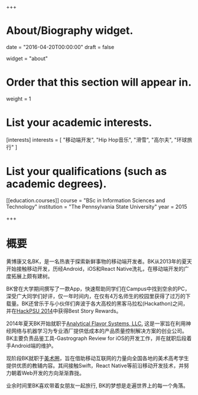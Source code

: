 +++
# About/Biography widget.

date = "2016-04-20T00:00:00"
draft = false

widget = "about"

# Order that this section will appear in.
weight = 1

# List your academic interests.
[interests]
  interests = [
    "移动端开发",
    "Hip Hop音乐",
    "滑雪",
    "高尔夫",
    "环球旅行"
  ]

# List your qualifications (such as academic degrees).

[[education.courses]]
  course = "BSc in Information Sciences and Technology"
  institution = "The Pennsylvania State University"
  year = 2015

+++

# 概要

黄博康又名BK，是一名热衷于探索新鲜事物的移动端开发者。BK从2013年的夏天开始接触移动开发，历经Android，iOS和React Native洗礼，在移动端开发的广度拓展上颇有建树。

BK曾在大学期间撰写了一款App，快速帮助同学们在Campus中找到空余的PC，深受广大同学们好评，仅一年时间内，在仅有4万名师生的校园里获得了过万的下载量。BK还曾乐于与小伙伴们奔波于各大高校的黑客马拉松(Hackathon)之间，并在[HackPSU 2014](https://hackpsu.org/)中获得Best Story Rewards。

2014年夏天BK开始就职于[Analytical Flavor Systems, LLC.](https://gastrograph.com/) 这是一家旨在利用神经网络与机器学习为专业酒厂提供低成本的产品质量控制解决方案的创业公司。BK主要负责品鉴工具-Gastrograph Review for iOS的开发工作，并在就职后段着手Android端的维护。

现阶段BK就职于[美术圈](http://web.meishuquan.net/)，旨在借助移动互联网的力量向全国各地的美术高考学生提供优质的教辅内容。其间接触Swift，React Native等前沿移动开发技术，并努力朝着Web开发的方向渐渐靠拢。

业余时间里BK喜欢带着女朋友一起旅行, BK的梦想是走遍世界上的每一个角落。
